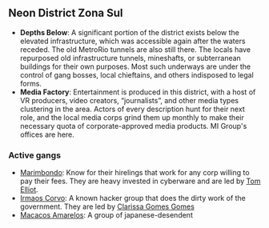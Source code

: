 

## Neon District Zona Sul

- **Depths Below**: A significant portion of the district exists below the elevated infrastructure, which was accessible again after the waters receded. The old MetroRio tunnels are also still there. The locals have repurposed old infrastructure tunnels, mineshafts, or subterranean buildings for their own purposes. Most such underways are under the control of gang bosses, local chieftains, and others indisposed to legal forms.
- **Media Factory**: Entertainment is produced in this district, with a host of VR producers, video creators, “journalists”, and other media types clustering in the area. Actors of every description hunt for their next role, and the local media corps grind them up monthly to make their necessary quota of corporate-approved media products. MI Group's offices are here.

### Active gangs

- [Marimbondo](../factions/marimbondo.md): Know for their hirelings that work for any corp willing to pay their fees. They are heavy invested in cyberware and are led by [Tom Elliot](../npcs/tomElliott.md).
- [Irmaos Corvo](../factions/irmaosCorvo.md): A known hacker group that does the dirty work of the government. They are led by [Clarissa Gomes Gomes](../npcs/clarissaGG.md)
- [Macacos Amarelos](../factions/macacosAmarelos.md): A group of japanese-desendent 
